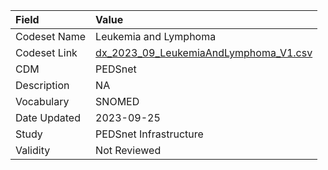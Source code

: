 |Field        |Value                                 |
|:------------|:-------------------------------------|
|Codeset Name |Leukemia and Lymphoma                 |
|Codeset Link |[dx_2023_09_LeukemiaAndLymphoma_V1.csv](https://github.com/PEDSnet/Variable-Dictionary/blob/main/conditions/dx_2023_09_LeukemiaAndLymphoma_V1.csv.csv)|
|CDM          |PEDSnet                               |
|Description  |NA                                    |
|Vocabulary   |SNOMED                                |
|Date Updated |2023-09-25                            |
|Study        |PEDSnet Infrastructure                |
|Validity     |Not Reviewed                          |
